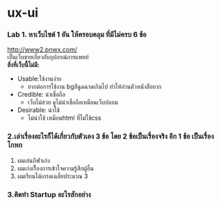 # ux-ui

### Lab 1. หาเว็บไซต์ 1 อัน ให้ครอบคลุม ที่มีไม่ครบ 6 ข้อ
http://www2.pnwx.com/  
เป็นเว็บขายเกี่ยวกับอุปกรณ์การแพทย์  
**สิ่งที่เว็บนี้ไม่มี:**  
- Usable:ใช้งานง่าย  
  - ยากต่อการใช้งาน bgสีฉูดฉาดเกินไป ทำให้อ่านตัวหนังสือยาก  
- Credible: น่าเชื่อถือ  
  - เว็บไม่สวย ดูไม่น่าเชื่อถือเหมือนเว็บปลอม  
- Desirable: น่าใช้
  - ไม่น่าใช้ เหมือนhtml ที่ไม่ใช้css  
### 2.เล่าเรื่องอะไรก็ได้เกี่ยวกับตัวเอง 3 ข้อ โดย 2 ข้อเป็นเรื่องจริง อีก 1 ข้อ เป็นเรื่องโกหก  
1. ผมเล่นกีฬาเก่ง
2. ผมเก่งเรื่ิองการเข้าใจความรู้สึกผู้อื่น
3. ผมเรียนได้เกรดเฉลี่ยประมาณ 3   
### 3.คิดทำ Startup อะไรสักอย่าง
